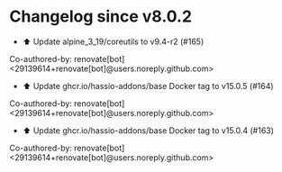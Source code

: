 # Changelog since v8.0.2
- ⬆️ Update alpine_3_19/coreutils to v9.4-r2 (#165)

Co-authored-by: renovate[bot] <29139614+renovate[bot]@users.noreply.github.com> 
- ⬆️ Update ghcr.io/hassio-addons/base Docker tag to v15.0.5 (#164)

Co-authored-by: renovate[bot] <29139614+renovate[bot]@users.noreply.github.com> 
- ⬆️ Update ghcr.io/hassio-addons/base Docker tag to v15.0.4 (#163)

Co-authored-by: renovate[bot] <29139614+renovate[bot]@users.noreply.github.com> 
